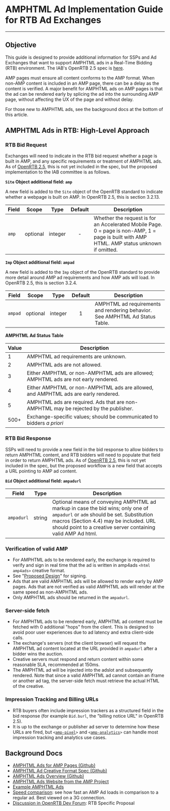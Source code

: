 # AMPHTML Ad Implementation Guide for RTB Ad Exchanges
---
## Objective
 
This guide is designed to provide additional information for SSPs and Ad Exchanges that want to support AMPHTML ads in a Real-Time Bidding (RTB) environment.  The IAB's OpenRTB 2.5 spec is [here](http://www.iab.com/wp-content/uploads/2016/03/OpenRTB-API-Specification-Version-2-5-FINAL.pdf).
 
AMP pages must ensure all content conforms to the AMP format. When non-AMP content is included in an AMP page, there can be a delay as the content is verified. A major benefit for AMPHTML ads on AMP pages is that the ad can be rendered early by splicing the ad into the surrounding AMP page, without affecting the UX of the page and without delay.

For those new to AMPHTML ads, see the background docs at the bottom of this article.
 
## AMPHTML Ads in RTB: High-Level Approach
 
### RTB Bid Request

Exchanges will need to indicate in the RTB bid request whether a page is built in AMP, and any specific requirements or treatment of AMPHTML ads.  As of [OpenRTB 2.5](http://www.iab.com/wp-content/uploads/2016/03/OpenRTB-API-Specification-Version-2-5-FINAL.pdf), this is not yet included in the spec, but the proposed implementation to the IAB committee is as follows.
 
**`Site` Object additional field: `amp`**

A new field is added to the `Site` object of the OpenRTB standard to indicate whether a webpage is built on AMP.  In OpenRTB 2.5, this is section 3.2.13.
 
| Field         | Scope     | Type      | Default       | Description           |
| ------------- |------     |-----      |:-------------:|-------------          |
| `amp`         | optional  | integer   | -             | Whether the request is for an Accelerated Mobile Page. 0 = page is non-AMP, 1 = page is built with AMP HTML.  AMP status unknown if omitted. |
 
**`Imp` Object additional field: `ampad`**

A new field is added to the `Imp` object of the OpenRTB standard to provide more detail around AMP ad requirements and how AMP ads will load.  In OpenRTB 2.5, this is section 3.2.4.
 
| Field         | Scope     | Type      | Default       | Description           |
| ------------- |------     |-----      |:-------------:|-------------          |
| `ampad`       | optional  | integer   | 1             | AMPHTML ad requirements and rendering behavior.  See AMPHTML Ad Status Table. |
 
**AMPHTML Ad Status Table**
 
| Value        | Description            | 
| ------------- |-------------          |
| 1         | AMPHTML ad requirements are unknown.|
| 2         | AMPHTML ads are not allowed.                |  
| 3         | Either AMPHTML or non-AMPHTML ads are allowed; AMPHTML ads are not early rendered. | 
| 4         | Either AMPHTML or non-AMPHTML ads are allowed, and AMPHTML ads are early rendered.|
| 5         | AMPHTML ads are required.  Ads that are non-AMPHTML may be rejected by the publisher.|
| 500+      | Exchange-specific values; should be communicated to bidders *a priori*         |
 
### RTB Bid Response
 
SSPs will need to provide a new field in the bid response to allow bidders to return AMPHTML content, and RTB bidders will need to populate that field in order to return AMPHTML ads.  As of [OpenRTB 2.5](http://www.iab.com/wp-content/uploads/2016/03/OpenRTB-API-Specification-Version-2-5-FINAL.pdf), this is not yet included in the spec, but the proposed workflow is a new field that accepts a URL pointing to AMP ad content.  
 
**`Bid` Object additional field: `ampadurl`**

| Field         | Type     | Description        | 
| ------------- |------     |-----              |
| `ampadurl`       | string  | Optional means of conveying AMPHTML ad markup in case the bid wins; only one of `ampadurl` or `adm` should be set. Substitution macros (Section 4.4) may be included.  URL should point to a creative server containing valid AMP Ad html.           |

### Verification of valid AMP

* For AMPHTML ads to be rendered early, the exchange is required to verify and sign in real time that the ad is written in amp4ads  `<html amp4ads>` creative format.
* See "[Proposed Design](https://github.com/ampproject/amphtml/issues/3133)" for signing.
* Ads that are valid AMPHTML ads will be allowed to render early by AMP pages.  Ads that are not verified as valid AMPHTML ads  will render at the same speed as non-AMPHTML ads.
* Only AMPHTML ads should be returned in the `ampadurl`.
 
### Server-side fetch
 
* For AMPHTML ads to be rendered early, AMPHTML ad content must be fetched with 0 additional "hops" from the client.  This is designed to avoid poor user experiences due to ad latency and extra client-side calls.
* The exchange's servers (not the client browser) will request the AMPHTML ad content located at the URL provided in `ampadurl`  after a bidder wins the auction.
* Creative servers must respond and return content within some reasonable SLA, recommended at 150ms.
* The AMPHTML ad will be injected into the adslot and subsequently rendered.  Note that since a valid AMPHTML ad cannot contain an iframe or another ad tag, the server-side fetch must retrieve the actual HTML of the creative.
 
### Impression Tracking and Billing URLs

* RTB buyers often include impression trackers as a structured field in the bid response (for example `Bid.burl`, the "billing notice URL" in OpenRTB 2.5).
* It is up to the exchange or publisher ad server to determine how these URLs are fired, but <code><[amp-pixel](https://amp.dev/documentation/components/amp-pixel)></code> and <code><[amp-analytics](https://amp.dev/documentation/components/amp-analytics)></code> can handle most impression tracking and analytics use cases.

## Background Docs
* [AMPHTML Ads for AMP Pages (Github)](https://github.com/ampproject/amphtml/issues/3133)
* [AMPHTML Ad Creative Format Spec (Github)](https://github.com/ampproject/amphtml/blob/master/extensions/amp-a4a/amp-a4a-format.md)
* [AMPHTML Ads Overview (Github)](https://github.com/ampproject/amphtml/blob/master/ads/google/a4a/docs/a4a-readme.md)
* [AMPHTML Ads Website from the AMP Project](https://amp.dev/community/platform-and-vendor-partners)
* [Example AMPHTML Ads](https://amp.dev/documentation/examples/components/amp-ad/#introduction)
* [Speed comparison](https://amp.dev/documentation/examples/advertising-analytics/amphtml_ads_vs_non_amp_ads/): see how fast an AMP Ad loads in comparison to a regular ad. Best viewed on a 3G connection.
* [Discussion in OpenRTB Dev Forum](https://groups.google.com/forum/#!topic/openrtb-dev/0wyPsF5D07Q): RTB Specific Proposal
 
 
